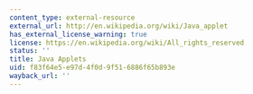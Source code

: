 ```yaml
---
content_type: external-resource
external_url: http://en.wikipedia.org/wiki/Java_applet
has_external_license_warning: true
license: https://en.wikipedia.org/wiki/All_rights_reserved
status: ''
title: Java Applets
uid: f83f64e5-e97d-4f0d-9f51-6886f65b893e
wayback_url: ''
---
```

